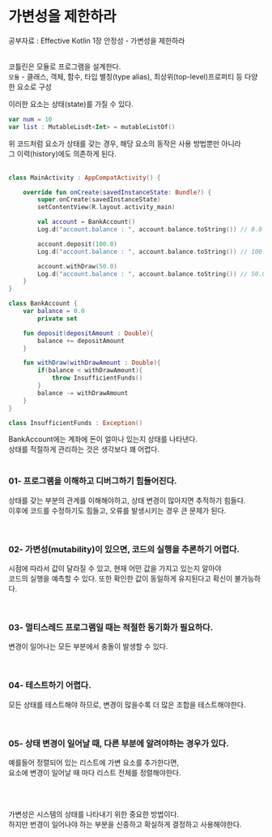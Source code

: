 # 가변성을 제한하라

공부자료 : Effective Kotlin 1장 안정성 - 가변성을 제한하라<br><br>



코틀린은 모듈로 프로그램을 설계한다.<br>
`모듈` - 클래스, 객체, 함수, 타입 별칭(type alias), 최상위(top-level)프로퍼티 등 다양한 요소로 구성

이러한 요소는 상태(state)를 가질 수 있다.<br>
~~~kotlin 
var num = 10
var list : MutableLisdt<Int> = mutableListOf()
~~~

위 코드처럼 요소가 상태를 갖는 경우, 해당 요소의 동작은 사용 방법뿐만 아니라<br>
그 이력(history)에도 의존하게 된다.<br><br>

~~~kotlin
class MainActivity : AppCompatActivity() {

    override fun onCreate(savedInstanceState: Bundle?) {
        super.onCreate(savedInstanceState)
        setContentView(R.layout.activity_main)

        val account = BankAccount()
        Log.d("account.balance : ", account.balance.toString()) // 0.0

        account.deposit(100.0)
        Log.d("account.balance : ", account.balance.toString()) // 100.0

        account.withDraw(50.0)
        Log.d("account.balance : ", account.balance.toString()) // 50.0
    }
}

class BankAccount {
    var balance = 0.0
        private set

    fun deposit(depositAmount : Double){
        balance += depositAmount
    }

    fun withDraw(withDrawAmount : Double){
        if(balance < withDrawAmount){
            throw InsufficientFunds()
        }
        balance -= withDrawAmount
    }
}

class InsufficientFunds : Exception()
~~~

BankAccount에는 계좌에 돈이 얼마나 있는지 상태를 나타낸다.<br>
상태를 적절하게 관리하는 것은 생각보다 꽤 어렵다.<br><br>

### 01- 프로그램을 이해하고 디버그하기 힘들어진다.
상태를 갖는 부분의 관계를 이해해야하고, 상태 변경이 많아지면 추적하기 힘들다.<br>
이후에 코드를 수정하기도 힘들고, 오류를 발생시키는 경우 큰 문제가 된다.

<br>

### 02- 가변성(mutability)이 있으면, 코드의 실행을 추론하기 어렵다.
시점에 따라서 값이 달라질 수 있고, 현재 어떤 값을 가지고 있는지 알아야<br>
코드의 실행을 예측할 수 있다. 또한 확인한 값이 동일하게 유지된다고 확신이 불가능하다.

<br>

### 03- 멀티스레드 프로그램일 때는 적절한 동기화가 필요하다.
변경이 일어나는 모든 부분에서 충돌이 발생할 수 있다.

<br>

### 04- 테스트하기 어렵다.
모든 상태를 테스트해야 하므로, 변경이 많을수록 더 많은 조합을 테스트해야한다.

<br>

### 05- 상태 변경이 일어날 때, 다른 부분에 알려야하는 경우가 있다.
예를들어 정렬되어 있는 리스트에 가변 요소를 추가한다면,<br>
요소에 변경이 일어날 때 마다 리스트 전체를 정렬해야한다.

<br><br>

가변성은 시스템의 상태를 나타내기 위한 중요한 방법이다.<br>
하지만 번경이 일어나야 하는 부분을 신중하고 확실하게 결정하고 사용해야한다.


